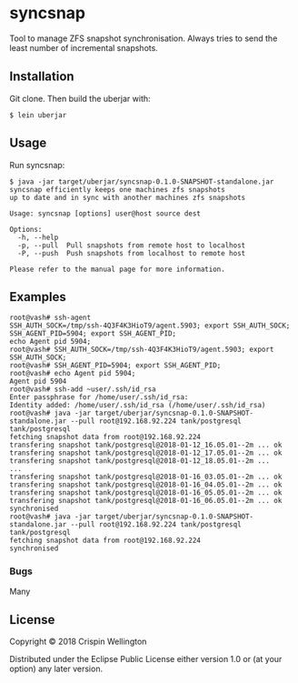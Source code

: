# syncsnap

Tool to manage ZFS snapshot synchronisation. Always tries to send the least number of incremental snapshots.

## Installation

Git clone. Then build the uberjar with:

```
$ lein uberjar
```

## Usage

Run syncsnap:

    $ java -jar target/uberjar/syncsnap-0.1.0-SNAPSHOT-standalone.jar
    syncsnap efficiently keeps one machines zfs snapshots
    up to date and in sync with another machines zfs snapshots

    Usage: syncsnap [options] user@host source dest

    Options:
      -h, --help
      -p, --pull  Pull snapshots from remote host to localhost
      -P, --push  Push snapshots from localhost to remote host

    Please refer to the manual page for more information.

## Examples

```
root@vash# ssh-agent
SSH_AUTH_SOCK=/tmp/ssh-4Q3F4K3HioT9/agent.5903; export SSH_AUTH_SOCK;
SSH_AGENT_PID=5904; export SSH_AGENT_PID;
echo Agent pid 5904;
root@vash# SSH_AUTH_SOCK=/tmp/ssh-4Q3F4K3HioT9/agent.5903; export SSH_AUTH_SOCK;
root@vash# SSH_AGENT_PID=5904; export SSH_AGENT_PID;
root@vash# echo Agent pid 5904;
Agent pid 5904
root@vash# ssh-add ~user/.ssh/id_rsa
Enter passphrase for /home/user/.ssh/id_rsa:
Identity added: /home/user/.ssh/id_rsa (/home/user/.ssh/id_rsa)
root@vash# java -jar target/uberjar/syncsnap-0.1.0-SNAPSHOT-standalone.jar --pull root@192.168.92.224 tank/postgresql tank/postgresql
fetching snapshot data from root@192.168.92.224
transfering snapshot tank/postgresql@2018-01-12_16.05.01--2m ... ok
transfering snapshot tank/postgresql@2018-01-12_17.05.01--2m ... ok
transfering snapshot tank/postgresql@2018-01-12_18.05.01--2m ...
...
transfering snapshot tank/postgresql@2018-01-16_03.05.01--2m ... ok
transfering snapshot tank/postgresql@2018-01-16_04.05.01--2m ... ok
transfering snapshot tank/postgresql@2018-01-16_05.05.01--2m ... ok
transfering snapshot tank/postgresql@2018-01-16_06.05.01--2m ... ok
synchronised
root@vash# java -jar target/uberjar/syncsnap-0.1.0-SNAPSHOT-standalone.jar --pull root@192.168.92.224 tank/postgresql tank/postgresql
fetching snapshot data from root@192.168.92.224
synchronised

```

### Bugs

Many

## License

Copyright © 2018 Crispin Wellington

Distributed under the Eclipse Public License either version 1.0 or (at
your option) any later version.
